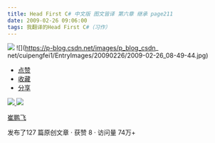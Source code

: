 ```yaml
---
title: Head First C# 中文版 图文皆译 第六章 继承 page211
date: 2009-02-26 09:06:00
tags: 我翻译的Head First C#（习作）
---
```

![](https://p-blog.csdn.net/images/p_blog_csdn_net/cuipengfei1/EntryImages/20090226/2009-02-26_08-49-21.jpg) ![](https://p-blog.csdn.net/images/p_blog_csdn_
net/cuipengfei1/EntryImages/20090226/2009-02-26_08-49-44.jpg)

  * [ 点赞  ](javascript:;)
  * [ 收藏  ](javascript:;)
  * [ 分享 ](javascript:;)

[ ![](https://profile.csdnimg.cn/5/2/5/3_cuipengfei1)
![](https://g.csdnimg.cn/static/user-reg-year/1x/11.png)
](https://blog.csdn.net/cuipengfei1)

[ 崔鹏飞 ](https://blog.csdn.net/cuipengfei1)

发布了127 篇原创文章  ·  获赞 8  ·  访问量 74万+

